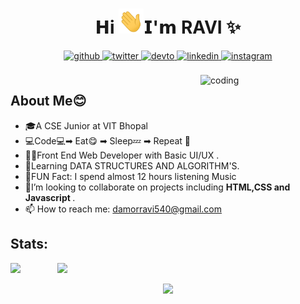 <h1 align="center">𝗛i <img src="https://github.com/ABSphreak/ABSphreak/blob/master/gifs/Hi.gif" height="40px" width="40px">𝗜'𝗺 RAVI ✨</h1>




<div align="center">
<a href="https://github.com/ravithemore" target="_blank">
<img src=https://img.shields.io/badge/github-%2324292e.svg?&style=for-the-badge&logo=github&logoColor=white alt=github style="margin-bottom: 5px;" />
</a>
<a href="https://twitter.com/ravithemore" target="_blank">
<img src=https://img.shields.io/badge/twitter-%2300acee.svg?&style=for-the-badge&logo=twitter&logoColor=white alt=twitter style="margin-bottom: 5px;" />
</a>
<a href="https://dev.to/ravithemore" target="_blank">
<img src=https://img.shields.io/badge/dev.to-%2308090A.svg?&style=for-the-badge&logo=dev.to&logoColor=white alt=devto style="margin-bottom: 5px;" />
</a>
<a href="https://www.linkedin.com/in/ravimdamor9450/" target="_blank">
<img src=https://img.shields.io/badge/linkedin-%231E77B5.svg?&style=for-the-badge&logo=linkedin&logoColor=white alt=linkedin style="margin-bottom: 5px;" />
</a>
</a>
<a href="https://instagram.com/ravithemore" target="_blank">
<img src=https://img.shields.io/badge/instagram-%23000000.svg?&style=for-the-badge&logo=instagram&logoColor=white alt=instagram style="margin-bottom: 5px;" />
</a>  
</div>  

<br />
<img align = "right" alt = "coding" width = "200"  src = "https://user-images.githubusercontent.com/87522195/177201343-e4d545c3-bd19-4a6a-875c-8aae768dc5b7.png">

## About Me😊
- 🎓A CSE Junior at VIT Bhopal
- 💻Code💻➡ Eat😋 ➡ Sleep💤 ➡ Repeat 🔁
- 👨‍💻Front End Web Developer with Basic UI/UX .
- 📖Learning DATA STRUCTURES AND ALGORITHM'S.
- 🎈FUN Fact: I spend almost 12 hours listening Music
- 👯I’m looking to collaborate on projects including <B>HTML,CSS and Javascript </B>. <br>
- 📫 How to reach me: damorravi540@gmail.com <br>




 
 
 




## Stats:

 <p>
   <img width='350' src="https://github-readme-stats.vercel.app/api?username=ravithemore&show_icons=true&theme=radical" /> &nbsp &nbsp &nbsp &nbsp &nbsp &nbsp &nbsp   <img width='350' src="https://github-readme-streak-stats.herokuapp.com/?user=ravithemore" />
</p>









<p align="center">
  <img src="https://capsule-render.vercel.app/api?type=waving&color=gradient&height=80&section=footer"/>
</p>


